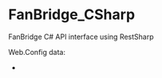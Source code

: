 FanBridge_CSharp
================

FanBridge C# API interface using RestSharp


Web.Config data:

* <add key="FanBridgeAPIVersion" value="v3" />
